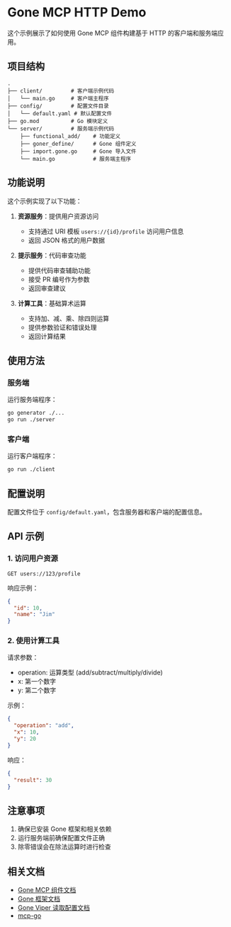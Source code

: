 # Gone MCP HTTP Demo

这个示例展示了如何使用 Gone MCP 组件构建基于 HTTP 的客户端和服务端应用。

## 项目结构

```
.
├── client/         # 客户端示例代码
│   └── main.go     # 客户端主程序
├── config/         # 配置文件目录
│   └── default.yaml # 默认配置文件
├── go.mod          # Go 模块定义
└── server/         # 服务端示例代码
    ├── functional_add/    # 功能定义
    ├── goner_define/      # Gone 组件定义
    ├── import.gone.go     # Gone 导入文件
    └── main.go            # 服务端主程序
```

## 功能说明

这个示例实现了以下功能：

1. **资源服务**：提供用户资源访问
   - 支持通过 URI 模板 `users://{id}/profile` 访问用户信息
   - 返回 JSON 格式的用户数据

2. **提示服务**：代码审查功能
   - 提供代码审查辅助功能
   - 接受 PR 编号作为参数
   - 返回审查建议

3. **计算工具**：基础算术运算
   - 支持加、减、乘、除四则运算
   - 提供参数验证和错误处理
   - 返回计算结果

## 使用方法

### 服务端

运行服务端程序：
   ```bash
   go generator ./...
   go run ./server
   ```

### 客户端

运行客户端程序：
   ```bash
   go run ./client
   ```

## 配置说明

配置文件位于 `config/default.yaml`，包含服务器和客户端的配置信息。

## API 示例

### 1. 访问用户资源

```http
GET users://123/profile
```

响应示例：
```json
{
  "id": 10,
  "name": "Jim"
}
```

### 2. 使用计算工具

请求参数：
- operation: 运算类型 (add/subtract/multiply/divide)
- x: 第一个数字
- y: 第二个数字

示例：
```json
{
  "operation": "add",
  "x": 10,
  "y": 20
}
```

响应：
```json
{
  "result": 30
}
```

## 注意事项

1. 确保已安装 Gone 框架和相关依赖
2. 运行服务端前确保配置文件正确
3. 除零错误会在除法运算时进行检查

## 相关文档

- [Gone MCP 组件文档](../../../mcp)
- [Gone 框架文档](https://github.com/gone-io/gone)
- [Gone Viper 读取配置文档](../../../viper)
- [mcp-go](github.com/mark3labs/mcp-go)